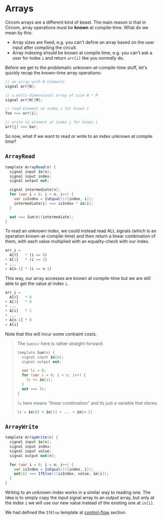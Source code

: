 # Arrays

Circom arrays are a different kind of beast. The main reason is that in Circom, array operations must be **known** at compile-time. What do we mean by this:

- Array sizes are fixed, e.g. you can't define an array based on the user input after compiling the circuit.
- Array indexing should be known at compile time, e.g. you can't ask a user for index `i` and return `arr[i]` like you _normally_ do.

Before we get to the problematic unknown-at-compile-time stuff, let's quickly recap the known-time array operations:

```cs
// an array with N elements
signal arr[N];

// a multi-dimensional array of size N * M
signal arr[N][M];

// read element at index i for known i
foo <== arr[i];

// write to element at index j for known i
arr[j] <== bar;
```

So now, what if we want to read or write to an index unknown at compile time?

## `ArrayRead`

```cs
template ArrayRead(n) {
  signal input in[n];
  signal input index;
  signal output out;

  signal intermediate[n];
  for (var i = 0; i < n; i++) {
    var isIndex = IsEqual()([index, i]);
    intermediate[i] <== isIndex * in[i];
  }

  out <== Sum(n)(intermediate);
}
```

To read an unknown index, we could instead read ALL signals (which is an operation known-at-compile-time) and then return a linear combination of them, with each value multiplied with an equality-check with our index.

```py
arr_i =
  A[0]   * (i == 0)
+ A[1]   * (i == 1)
+ ...
+ A[n-1] * (i == n-1)
```

This way, our array accesses are known at compile-time but we are still able to get the value at index `i`.

```py
arr_i =
  A[0]   * 0
+ A[1]   * 0
+ ...
+ A[i]   * 1
+ ...
+ A[n-1] * 0
= A[i]
```

Note that this will incur some contraint costs.

> The `Sum(n)` here is rather straight-forward:
>
> ```cs
> template Sum(n) {
>   signal input in[n];
>   signal output out;
>
>   var lc = 0;
>   for (var i = 0; i < n; i++) {
>     lc += in[i];
>   }
>   out <== lc;
> }
> ```
>
> `lc` here means "linear combination" and its just a variable that stores:
>
> ```py
> lc = in[0] + in[1] + ... + in[n-1]
> ```

## `ArrayWrite`

```cs
template ArrayWrite(n) {
  signal input in[n];
  signal input index;
  signal input value;
  signal output out[n];

  for (var i = 0; i < n; i++) {
    var isIndex = IsEqual()([index, i]);
    out[i] <== IfElse()(isIndex, value, in[i]);
  }
}
```

Writing to an unknown-index works in a similar way to reading one. The idea is to simply copy the input signal array to an output array, but only at the index `i` we will use our new value instead of the existing one at `in[i]`.

We had defined the `IfElse` template at [control-flow](../control-flow/) section.
